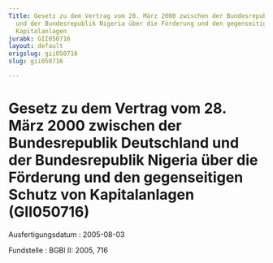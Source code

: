 ```yaml
---
Title: Gesetz zu dem Vertrag vom 28. März 2000 zwischen der Bundesrepublik Deutschland
  und der Bundesrepublik Nigeria über die Förderung und den gegenseitigen Schutz von
  Kapitalanlagen
jurabk: GII050716
layout: default
origslug: gii050716
slug: gii050716

---
```


# Gesetz zu dem Vertrag vom 28. März 2000 zwischen der Bundesrepublik Deutschland und der Bundesrepublik Nigeria über die Förderung und den gegenseitigen Schutz von Kapitalanlagen (GII050716)

Ausfertigungsdatum
:   2005-08-03

Fundstelle
:   BGBl II: 2005, 716

